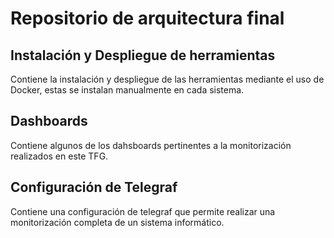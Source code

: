 # Repositorio de arquitectura final

## Instalación y Despliegue de herramientas

Contiene la instalación y despliegue de las herramientas mediante el uso de Docker, estas se instalan manualmente en cada sistema.

## Dashboards

Contiene algunos de los dahsboards pertinentes a la monitorización realizados en este TFG.

## Configuración de Telegraf

Contiene una configuración de telegraf que permite realizar una monitorización completa de un sistema informático.

